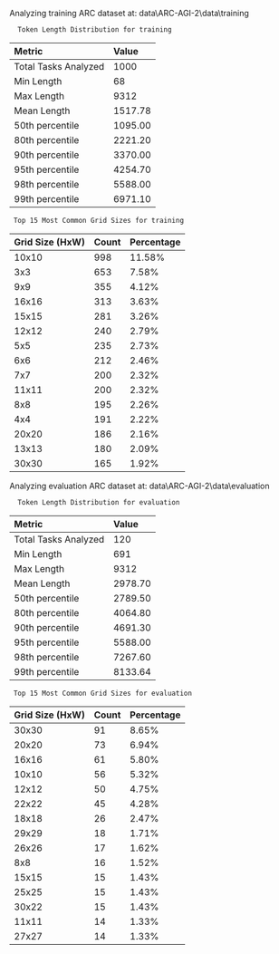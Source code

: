Analyzing training ARC dataset at: data\ARC-AGI-2\data\training

      Token Length Distribution for training

| Metric | Value |
| :--- | :--- |
| Total Tasks Analyzed | 1000 |
| Min Length | 68 |
| Max Length | 9312 |
| Mean Length | 1517.78 |
| 50th percentile | 1095.00 |
| 80th percentile | 2221.20 |
| 90th percentile | 3370.00 |
| 95th percentile | 4254.70 |
| 98th percentile | 5588.00 |
| 99th percentile | 6971.10 |

     Top 15 Most Common Grid Sizes for training

| Grid Size (HxW) | Count | Percentage |
| :--- | :--- | :--- |
| 10x10 | 998 | 11.58% |
| 3x3 | 653 | 7.58% |
| 9x9 | 355 | 4.12% |
| 16x16 | 313 | 3.63% |
| 15x15 | 281 | 3.26% |
| 12x12 | 240 | 2.79% |
| 5x5 | 235 | 2.73% |
| 6x6 | 212 | 2.46% |
| 7x7 | 200 | 2.32% |
| 11x11 | 200 | 2.32% |
| 8x8 | 195 | 2.26% |
| 4x4 | 191 | 2.22% |
| 20x20 | 186 | 2.16% |
| 13x13 | 180 | 2.09% |
| 30x30 | 165 | 1.92% |

Analyzing evaluation ARC dataset at: data\ARC-AGI-2\data\evaluation

      Token Length Distribution for evaluation

| Metric | Value |
| :--- | :--- |
| Total Tasks Analyzed | 120 |
| Min Length | 691 |
| Max Length | 9312 |
| Mean Length | 2978.70 |
| 50th percentile | 2789.50 |
| 80th percentile | 4064.80 |
| 90th percentile | 4691.30 |
| 95th percentile | 5588.00 |
| 98th percentile | 7267.60 |
| 99th percentile | 8133.64 |

     Top 15 Most Common Grid Sizes for evaluation
     
| Grid Size (HxW) | Count | Percentage |
| :--- | :--- | :--- |
| 30x30 | 91 | 8.65% |
| 20x20 | 73 | 6.94% |
| 16x16 | 61 | 5.80% |
| 10x10 | 56 | 5.32% |
| 12x12 | 50 | 4.75% |
| 22x22 | 45 | 4.28% |
| 18x18 | 26 | 2.47% |
| 29x29 | 18 | 1.71% |
| 26x26 | 17 | 1.62% |
| 8x8 | 16 | 1.52% |
| 15x15 | 15 | 1.43% |
| 25x25 | 15 | 1.43% |
| 30x22 | 15 | 1.43% |
| 11x11 | 14 | 1.33% |
| 27x27 | 14 | 1.33% |
